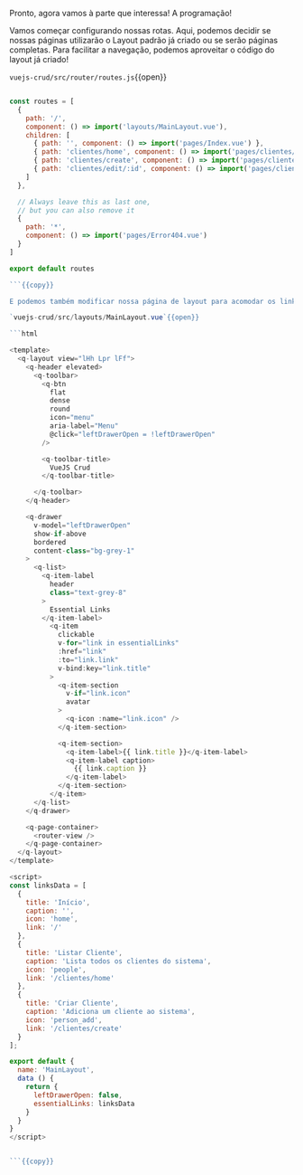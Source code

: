Pronto, agora vamos à parte que interessa! A programação!

Vamos começar configurando nossas rotas. Aqui, podemos decidir se nossas páginas utilizarão o Layout padrão já criado ou se serão páginas completas. Para facilitar a navegação, podemos aproveitar o código do layout já criado!

`vuejs-crud/src/router/routes.js`{{open}}

```js

const routes = [
  {
    path: '/',
    component: () => import('layouts/MainLayout.vue'),
    children: [
      { path: '', component: () => import('pages/Index.vue') },
      { path: 'clientes/home', component: () => import('pages/clientes/home.vue')},
      { path: 'clientes/create', component: () => import('pages/clientes/create.vue')},
      { path: 'clientes/edit/:id', component: () => import('pages/clientes/create.vue')}
    ]
  },

  // Always leave this as last one,
  // but you can also remove it
  {
    path: '*',
    component: () => import('pages/Error404.vue')
  }
]

export default routes

```{{copy}}

E podemos também modificar nossa página de layout para acomodar os links no canto menu lateral!

`vuejs-crud/src/layouts/MainLayout.vue`{{open}}

```html

<template>
  <q-layout view="lHh Lpr lFf">
    <q-header elevated>
      <q-toolbar>
        <q-btn
          flat
          dense
          round
          icon="menu"
          aria-label="Menu"
          @click="leftDrawerOpen = !leftDrawerOpen"
        />

        <q-toolbar-title>
          VueJS Crud
        </q-toolbar-title>

      </q-toolbar>
    </q-header>

    <q-drawer
      v-model="leftDrawerOpen"
      show-if-above
      bordered
      content-class="bg-grey-1"
    >
      <q-list>
        <q-item-label
          header
          class="text-grey-8"
        >
          Essential Links
        </q-item-label>
          <q-item
            clickable
            v-for="link in essentialLinks"
            :href="link"
            :to="link.link"
            v-bind:key="link.title"
          >
            <q-item-section
              v-if="link.icon"
              avatar
            >
              <q-icon :name="link.icon" />
            </q-item-section>

            <q-item-section>
              <q-item-label>{{ link.title }}</q-item-label>
              <q-item-label caption>
                {{ link.caption }}
              </q-item-label>
            </q-item-section>
          </q-item>
      </q-list>
    </q-drawer>

    <q-page-container>
      <router-view />
    </q-page-container>
  </q-layout>
</template>

<script>
const linksData = [
  {
    title: 'Início',
    caption: '',
    icon: 'home',
    link: '/'
  },
  {
    title: 'Listar Cliente',
    caption: 'Lista todos os clientes do sistema',
    icon: 'people',
    link: '/clientes/home'
  },
  {
    title: 'Criar Cliente',
    caption: 'Adiciona um cliente ao sistema',
    icon: 'person_add',
    link: '/clientes/create'
  }
];

export default {
  name: 'MainLayout',
  data () {
    return {
      leftDrawerOpen: false,
      essentialLinks: linksData
    }
  }
}
</script>


```{{copy}}
